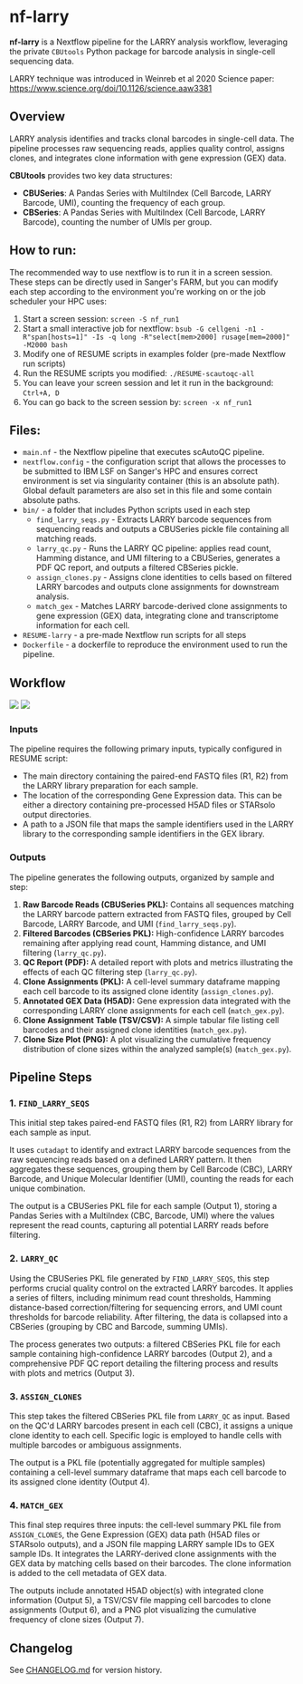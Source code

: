 # nf-larry

**nf-larry** is a Nextflow pipeline for the LARRY analysis workflow, leveraging the private `CBUtools` Python package for barcode analysis in single-cell sequencing data.

LARRY technique was introduced in Weinreb et al 2020 Science paper: https://www.science.org/doi/10.1126/science.aaw3381

## Overview

LARRY analysis identifies and tracks clonal barcodes in single-cell data. The pipeline processes raw sequencing reads, applies quality control, assigns clones, and integrates clone information with gene expression (GEX) data.

**CBUtools** provides two key data structures:
- **CBUSeries**: A Pandas Series with MultiIndex (Cell Barcode, LARRY Barcode, UMI), counting the frequency of each group.
- **CBSeries**: A Pandas Series with MultiIndex (Cell Barcode, LARRY Barcode), counting the number of UMIs per group.

## How to run:

The recommended way to use nextflow is to run it in a screen session. These steps can be directly used in Sanger's FARM, but you can modify each step according to the environment you're working on or the job scheduler your HPC uses:

1. Start a screen session: `screen -S nf_run1`
2. Start a small interactive job for nextflow: `bsub -G cellgeni -n1 -R"span[hosts=1]" -Is -q long -R"select[mem>2000] rusage[mem=2000]" -M2000 bash`
3. Modify one of RESUME scripts in examples folder (pre-made Nextflow run scripts)
4. Run the RESUME scripts you modified: `./RESUME-scautoqc-all`
5. You can leave your screen session and let it run in the background: `Ctrl+A, D`
6. You can go back to the screen session by: `screen -x nf_run1`

## Files:

* `main.nf` - the Nextflow pipeline that executes scAutoQC pipeline.
* `nextflow.config` - the configuration script that allows the processes to be submitted to IBM LSF on Sanger's HPC and ensures correct environment is set via singularity container (this is an absolute path). Global default parameters are also set in this file and some contain absolute paths.
* `bin/` - a folder that includes Python scripts used in each step
  * `find_larry_seqs.py` - Extracts LARRY barcode sequences from sequencing reads and outputs a CBUSeries pickle file containing all matching reads.
  * `larry_qc.py` - Runs the LARRY QC pipeline: applies read count, Hamming distance, and UMI filtering to a CBUSeries, generates a PDF QC report, and outputs a filtered CBSeries pickle.
  * `assign_clones.py` - Assigns clone identities to cells based on filtered LARRY barcodes and outputs clone assignments for downstream analysis.
  * `match_gex` - Matches LARRY barcode-derived clone assignments to gene expression (GEX) data, integrating clone and transcriptome information for each cell.
* `RESUME-larry` -  a pre-made Nextflow run scripts for all steps
* `Dockerfile` - a dockerfile to reproduce the environment used to run the pipeline.

## Workflow

![](images/nf-larry-light.png#gh-light-mode-only)
![](images/nf-larry-dark.png#gh-dark-mode-only)

### Inputs

The pipeline requires the following primary inputs, typically configured in RESUME script:

*  The main directory containing the paired-end FASTQ files (R1, R2) from the LARRY library preparation for each sample.
*  The location of the corresponding Gene Expression data. This can be either a directory containing pre-processed H5AD files or STARsolo output directories.
*  A path to a JSON file that maps the sample identifiers used in the LARRY library to the corresponding sample identifiers in the GEX library.

### Outputs

The pipeline generates the following outputs, organized by sample and step:

1.  **Raw Barcode Reads (CBUSeries PKL):** Contains all sequences matching the LARRY barcode pattern extracted from FASTQ files, grouped by Cell Barcode, LARRY Barcode, and UMI (`find_larry_seqs.py`).
2.  **Filtered Barcodes (CBSeries PKL):** High-confidence LARRY barcodes remaining after applying read count, Hamming distance, and UMI filtering (`larry_qc.py`).
3.  **QC Report (PDF):** A detailed report with plots and metrics illustrating the effects of each QC filtering step (`larry_qc.py`).
4.  **Clone Assignments (PKL):** A cell-level summary dataframe mapping each cell barcode to its assigned clone identity (`assign_clones.py`).
5.  **Annotated GEX Data (H5AD):** Gene expression data integrated with the corresponding LARRY clone assignments for each cell (`match_gex.py`).
6.  **Clone Assignment Table (TSV/CSV):** A simple tabular file listing cell barcodes and their assigned clone identities (`match_gex.py`).
7.  **Clone Size Plot (PNG):** A plot visualizing the cumulative frequency distribution of clone sizes within the analyzed sample(s) (`match_gex.py`).

## Pipeline Steps

### 1. `FIND_LARRY_SEQS`

This initial step takes paired-end FASTQ files (R1, R2) from LARRY library for each sample as input.

It uses `cutadapt` to identify and extract LARRY barcode sequences from the raw sequencing reads based on a defined LARRY pattern. It then aggregates these sequences, grouping them by Cell Barcode (CBC), LARRY Barcode, and Unique Molecular Identifier (UMI), counting the reads for each unique combination.

The output is a CBUSeries PKL file for each sample (Output 1), storing a Pandas Series with a MultiIndex (CBC, Barcode, UMI) where the values represent the read counts, capturing all potential LARRY reads before filtering.

### 2. `LARRY_QC`

Using the CBUSeries PKL file generated by `FIND_LARRY_SEQS`, this step performs crucial quality control on the extracted LARRY barcodes. It applies a series of filters, including minimum read count thresholds, Hamming distance-based correction/filtering for sequencing errors, and UMI count thresholds for barcode reliability. After filtering, the data is collapsed into a CBSeries (grouping by CBC and Barcode, summing UMIs).

The process generates two outputs: a filtered CBSeries PKL file for each sample containing high-confidence LARRY barcodes (Output 2), and a comprehensive PDF QC report detailing the filtering process and results with plots and metrics (Output 3).

### 3. `ASSIGN_CLONES`

This step takes the filtered CBSeries PKL file from `LARRY_QC` as input. Based on the QC'd LARRY barcodes present in each cell (CBC), it assigns a unique clone identity to each cell. Specific logic is employed to handle cells with multiple barcodes or ambiguous assignments.

The output is a PKL file (potentially aggregated for multiple samples) containing a cell-level summary dataframe that maps each cell barcode to its assigned clone identity (Output 4).

### 4. `MATCH_GEX`

This final step requires three inputs: the cell-level summary PKL file from `ASSIGN_CLONES`, the Gene Expression (GEX) data path (H5AD files or STARsolo outputs), and a JSON file mapping LARRY sample IDs to GEX sample IDs. It integrates the LARRY-derived clone assignments with the GEX data by matching cells based on their barcodes. The clone information is added to the cell metadata of GEX data.

The outputs include annotated H5AD object(s) with integrated clone information (Output 5), a TSV/CSV file mapping cell barcodes to clone assignments (Output 6), and a PNG plot visualizing the cumulative frequency of clone sizes (Output 7).


## Changelog

See [CHANGELOG.md](CHANGELOG.md) for version history.
